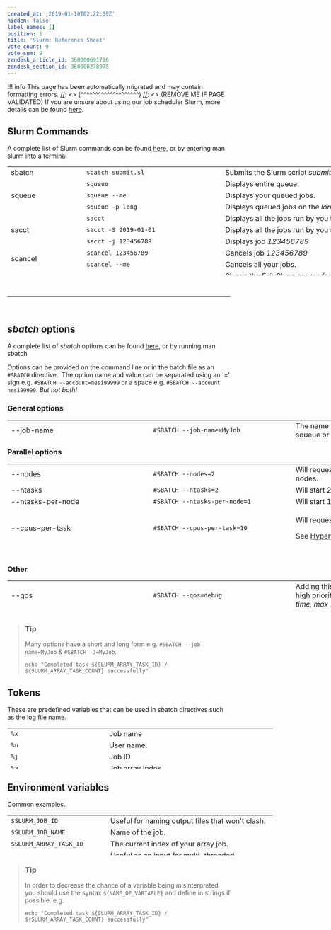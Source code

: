 ```yaml
---
created_at: '2019-01-10T02:22:09Z'
hidden: false
label_names: []
position: 1
title: 'Slurm: Reference Sheet'
vote_count: 9
vote_sum: 9
zendesk_article_id: 360000691716
zendesk_section_id: 360000278975
---
```



[//]: <> (REMOVE ME IF PAGE VALIDATED)
[//]: <> (vvvvvvvvvvvvvvvvvvvv)
!!! info
    This page has been automatically migrated and may contain formatting errors.
[//]: <> (^^^^^^^^^^^^^^^^^^^^)
[//]: <> (REMOVE ME IF PAGE VALIDATED)
If you are unsure about using our job scheduler Slurm, more details can
be found
[here](https://support.nesi.org.nz/hc/en-gb/articles/360000684396).

## Slurm Commands

A complete list of Slurm commands can be found
[here](https://slurm.schedmd.com/man_index.html), or by entering man
slurm into a terminal

<table style="height: 246px; width: 966px;">
<tbody>
<tr class="odd" style="height: 22px;">
<td style="width: 157.141px; height: 21px">sbatch</td>
<td
style="width: 301.297px; height: 21px"><code>sbatch submit.sl</code></td>
<td style="width: 473.562px; height: 21px">Submits the Slurm script
<em>submit.sl</em></td>
</tr>
<tr class="even" style="height: 22px;">
<td rowspan="3" style="width: 157.141px; height: 61px">squeue</td>
<td style="width: 301.297px; height: 21px"><code>squeue</code></td>
<td style="width: 473.562px; height: 21px">Displays entire queue.</td>
</tr>
<tr class="odd" style="height: 22px;">
<td style="width: 301.297px; height: 18px"><code>squeue --me</code></td>
<td style="width: 473.562px; height: 18px">Displays your queued
jobs.</td>
</tr>
<tr class="even" style="height: 22px;">
<td
style="width: 301.297px; height: 22px"><code>squeue -p long</code></td>
<td style="width: 473.562px; height: 22px">Displays queued jobs on
the <em>long</em> partition.</td>
</tr>
<tr class="odd" style="height: 22px;">
<td rowspan="3" style="width: 157.141px; height: 66px">sacct</td>
<td style="width: 301.297px; height: 22px"><code>sacct</code></td>
<td style="width: 473.562px; height: 22px">Displays all the jobs run by
you that day.</td>
</tr>
<tr class="even" style="height: 22px;">
<td
style="width: 301.297px; height: 22px"><code>sacct -S 2019-01-01</code></td>
<td style="width: 473.562px; height: 22px">Displays all the jobs run by
you since the <em>1st Jan 2019</em></td>
</tr>
<tr class="odd" style="height: 22px;">
<td
style="width: 301.297px; height: 22px"><code>sacct -j 123456789</code></td>
<td style="width: 473.562px; height: 22px">Displays job
<em>123456789</em></td>
</tr>
<tr class="even" style="height: 22px;">
<td rowspan="2" style="width: 157.141px; height: 44px">scancel</td>
<td
style="width: 301.297px; height: 22px"><code>scancel 123456789</code></td>
<td style="width: 473.562px; height: 22px">Cancels job
<em>123456789</em></td>
</tr>
<tr class="odd" style="height: 22px;">
<td
style="width: 301.297px; height: 22px"><code>scancel --me</code></td>
<td style="width: 473.562px; height: 22px">Cancels all your jobs.</td>
</tr>
<tr class="even" style="height: 22px;">
<td style="width: 157.141px; height: 22px">sshare</td>
<td style="width: 301.297px; height: 22px"><code>sshare -U</code></td>
<td style="width: 473.562px; height: 22px">Shows the Fair Share scores
for all projects of which <em>you</em> are a member.</td>
</tr>
<tr class="odd" style="height: 22px;">
<td style="width: 157.141px; height: 22px">sinfo</td>
<td style="width: 301.297px; height: 22px"><code>sinfo</code></td>
<td style="width: 473.562px; height: 22px">Shows the current state of
our Slurm partitions.</td>
</tr>
<tr class="even" style="height: 22px;">
<td style="width: 157.141px; height: 10px"> </td>
<td style="width: 301.297px; height: 10px"> </td>
<td style="width: 473.562px; height: 10px"> </td>
</tr>
</tbody>
</table>

 

------------------------------------------------------------------------

 

## *sbatch* options

A complete list of *sbatch* options can be found
[here](https://slurm.schedmd.com/sbatch.html), or by running man sbatch

Options can be provided on the command line or in the batch file as an
`#SBATCH` directive.  The option name and value can be separated using
an '=' sign e.g. `#SBATCH --account=nesi99999` or a space e.g.
`#SBATCH --account nesi99999`. *But not both!*

### General options

<table style="width: 966px; height: 40px;">
<colgroup>
<col style="width: 33%" />
<col style="width: 33%" />
<col style="width: 33%" />
</colgroup>
<tbody>
<tr class="odd" style="height: 40px;">
<td style="width: 156.167px; height: 40px">--job-name</td>
<td
style="width: 314.333px; height: 40px"><span><code>#SBATCH --job-name=MyJob</code></span></td>
<td style="width: 461.5px; height: 40px"><span>The name that will appear
when using squeue or sacct</span></td>
</tr>
<tr class="even" style="height: 40px;">
<td style="width: 156.167px; height: 40px">--account</td>
<td
style="width: 314.333px; height: 40px"><span><code>#SBATCH --account=nesi99999</code></span></td>
<td style="width: 461.5px; height: 40px"><span>The account your core
hours will be 'charged' to.</span></td>
</tr>
<tr class="odd" style="height: 40px;">
<td style="width: 156.167px; height: 40px">--time</td>
<td
style="width: 314.333px; height: 40px"><span><code>#SBATCH --time=DD-HH:MM:SS</code></span></td>
<td style="width: 461.5px; height: 40px"><span>Job max walltime<br />
</span></td>
</tr>
<tr class="even" style="height: 40px;">
<td style="width: 156.167px; height: 40px">--mem</td>
<td
style="width: 314.333px; height: 40px"><span><code>#SBATCH --mem=512MB</code></span></td>
<td style="width: 461.5px; height: 40px">Memory required per node.</td>
</tr>
<tr class="odd" style="height: 40px;">
<td style="width: 156.167px; height: 40px">--partition</td>
<td
style="width: 314.333px; height: 40px"><span><code>#SBATCH --partition=long</code></span></td>
<td style="width: 461.5px; height: 40px">Specified job <a
href="https://support.nesi.org.nz/hc/en-gb/articles/360000204076-Mahuika-Slurm-Partitions">partition</a>.</td>
</tr>
<tr class="even" style="height: 40px;">
<td style="width: 156.167px; height: 40px">--output</td>
<td
style="width: 314.333px; height: 40px"><code>#SBATCH --output=%j_output.out</code></td>
<td style="width: 461.5px; height: 41px">Path and name of standard
output file.</td>
</tr>
<tr class="odd" style="height: 40px;">
<td style="width: 156.167px; height: 40px">--mail-user</td>
<td
style="width: 314.333px; height: 40px"><code>#SBATCH --mail-user=bob123@gmail.com</code></td>
<td style="width: 461.5px; height: 40px">Address to send mail
notifications.</td>
</tr>
<tr class="even" style="height: 40px;">
<td rowspan="2" style="width: 156.167px; height: 40px">--mail-type</td>
<td
style="width: 314.333px; height: 40px"><code>#SBATCH --mail-type=ALL</code></td>
<td style="width: 461.5px; height: 40px">Will send a mail notification
at <code>BEGIN END FAIL</code></td>
</tr>
<tr class="odd" style="height: 41px;">
<td
style="width: 314.333px; height: 40px"><code>#SBATCH --mail-type=TIME_LIMIT_80</code></td>
<td style="width: 461.5px; height: 40px">Will send message at
<em>80%</em> walltime</td>
</tr>
<tr class="even">
<td style="width: 156.167px">--no-requeue</td>
<td style="width: 314.333px"><code>#SBATCH --no-requeue</code><br />
</td>
<td style="width: 461.5px">Will stop job being requeued in the case of
node failure.</td>
</tr>
</tbody>
</table>

### Parallel options

<table style="height: 205px; width: 966px;">
<colgroup>
<col style="width: 33%" />
<col style="width: 33%" />
<col style="width: 33%" />
</colgroup>
<tbody>
<tr class="odd" style="height: 23px;">
<td style="width: 148px; height: 23px">--nodes</td>
<td
style="width: 303px; height: 23px"><code>#SBATCH --nodes=2</code></td>
<td style="width: 446px; height: 23px">Will request tasks be run across
2 nodes.</td>
</tr>
<tr class="even" style="height: 23px;">
<td style="width: 148px; height: 23px">--ntasks</td>
<td
style="width: 303px; height: 23px"><code>#SBATCH --ntasks=2</code></td>
<td style="width: 446px; height: 23px">Will start 2 <a
href="https://support.nesi.org.nz/knowledge/articles/360000690275/">MPI</a>
tasks.</td>
</tr>
<tr class="odd" style="height: 23px;">
<td style="width: 148px; height: 23px">--ntasks-per-node</td>
<td
style="width: 303px; height: 23px"><code>#SBATCH --ntasks-per-node=1</code></td>
<td style="width: 446px; height: 23px">Will start 1 task per requested
node</td>
</tr>
<tr class="even" style="height: 23px;">
<td style="width: 148px; height: 23px">--cpus-per-task</td>
<td
style="width: 303px; height: 23px"><code>#SBATCH --cpus-per-task=10</code></td>
<td style="width: 446px; height: 23px"><p>Will request 10
<em>logical</em> CPUs per task.</p>
<p>See <a
href="https://support.nesi.org.nz/hc/en-gb/articles/360000568236-Hyperthreading">Hyperthreading</a>.</p></td>
</tr>
<tr class="odd" style="height: 23px;">
<td style="width: 148px; height: 23px">--mem-per-cpu</td>
<td
style="width: 303px; height: 23px"><code>#SBATCH --mem-per-cpu=512MB</code></td>
<td style="width: 446px; height: 23px"><p>Memory Per <em>logical</em>
CPU.</p>
<p><code>--mem</code> Should be used if shared memory job.</p>
<p>See <a
href="https://support.nesi.org.nz/hc/en-gb/articles/360001108756">How do
I request memory?</a>.</p></td>
</tr>
<tr class="even" style="height: 46px;">
<td style="width: 148px; height: 46px">--array</td>
<td
style="width: 303px; height: 46px"><code>#SBATCH --array=1-5</code></td>
<td style="width: 446px; height: 46px">Will submit job 5 times each with
a different <code>$SLURM_ARRAY_TASK_ID</code> (1,2,3,4,5)</td>
</tr>
<tr class="odd" style="height: 44px;">
<td style="width: 148px; height: 44px"> </td>
<td
style="width: 303px; height: 44px"><code>#SBATCH --array=0-20:5</code></td>
<td style="width: 446px; height: 44px">Will submit job 5 times each with
a different <code>$SLURM_ARRAY_TASK_ID</code> (0,5,10,15,20)</td>
</tr>
<tr class="even">
<td style="width: 148px"> </td>
<td style="width: 303px"><code>#SBATCH --array=1-100%10</code></td>
<td style="width: 446px">Will submit 1 though to 100 jobs but no more
than 10 at once.</td>
</tr>
</tbody>
</table>

### Other

<table style="height: 76px; width: 966px;">
<colgroup>
<col style="width: 33%" />
<col style="width: 33%" />
<col style="width: 33%" />
</colgroup>
<tbody>
<tr class="odd">
<td style="width: 150.433px">--qos</td>
<td style="width: 320px"><code>#SBATCH --qos=debug</code></td>
<td style="width: 461.567px">Adding this line gives your job a very high
priority. <em>Limited to one job at a time, max 15 minutes</em>.</td>
</tr>
<tr class="even">
<td style="width: 150.433px">--profile</td>
<td style="width: 320px"><code>#SBATCH --profile=ALL</code></td>
<td style="width: 461.567px"><p>Allows generation of a .h5 file
containing job profile information.</p>
<p>See <a
href="https://support.nesi.org.nz/hc/en-gb/articles/360000810616-How-can-I-profile-a-SLURM-job-">Slurm
Native Profiling</a>.</p></td>
</tr>
<tr class="odd">
<td style="width: 150.433px">--dependency</td>
<td
style="width: 320px"><code>#SBATCH --dependency=afterok:123456789</code></td>
<td style="width: 461.567px">Will only start after the job 123456789 has
completed.</td>
</tr>
<tr class="even">
<td style="width: 150.433px">--hint</td>
<td style="width: 320px"><code>#SBATCH --hint=nomultithread</code></td>
<td style="width: 461.567px">Disables <a
href="https://support.nesi.org.nz/hc/en-gb/articles/360000568236-Hyperthreading">hyperthreading</a>,
be aware that this will significantly change how your job is
defined.</td>
</tr>
</tbody>
</table>

> ### Tip
>
> Many options have a short and long form e.g.
> `#SBATCH --job-name=MyJob` & `#SBATCH -J=MyJob`.
>
>     echo "Completed task ${SLURM_ARRAY_TASK_ID} / ${SLURM_ARRAY_TASK_COUNT} successfully"

## Tokens

These are predefined variables that can be used in sbatch directives
such as the log file name.

<table style="height: 92px; width: 600px;">
<tbody>
<tr class="odd" style="height: 23px;">
<td style="width: 209.367px; height: 23px"><code>%x</code></td>
<td style="width: 367.633px; height: 23px">Job name</td>
</tr>
<tr class="even" style="height: 23px;">
<td style="width: 209.367px; height: 23px"><code>%u</code></td>
<td style="width: 367.633px; height: 23px">User name.</td>
</tr>
<tr class="odd" style="height: 23px;">
<td style="width: 209.367px; height: 23px"><code>%j</code></td>
<td style="width: 367.633px; height: 23px">Job ID </td>
</tr>
<tr class="even" style="height: 23px;">
<td style="width: 209.367px; height: 23px"><code>%a</code></td>
<td style="width: 367.633px; height: 23px">Job array Index</td>
</tr>
</tbody>
</table>

## Environment variables

Common examples.

<table style="height: 91px; width: 600px;">
<tbody>
<tr class="odd">
<td style="width: 210.367px"><code>$SLURM_JOB_ID</code></td>
<td style="width: 366.633px">Useful for naming output files that won't
clash.</td>
</tr>
<tr class="even">
<td style="width: 210.367px"><code>$SLURM_JOB_NAME</code></td>
<td style="width: 366.633px">Name of the job.</td>
</tr>
<tr class="odd">
<td style="width: 210.367px"><code>$SLURM_ARRAY_TASK_ID</code></td>
<td style="width: 366.633px">The current index of your array job. </td>
</tr>
<tr class="even">
<td style="width: 210.367px"><code>$SLURM_CPUS_PER_TASK</code></td>
<td style="width: 366.633px">Useful as an input for multi-threaded
functions.</td>
</tr>
<tr class="odd">
<td style="width: 210.367px"><code>$SLURM_NTASKS</code></td>
<td style="width: 366.633px">Useful as an input for MPI functions.</td>
</tr>
<tr class="even">
<td style="width: 210.367px"><code>$SLURM_SUBMIT_DIR</code></td>
<td style="width: 366.633px">Directory where <code>sbatch</code> was
called.</td>
</tr>
</tbody>
</table>

> ### Tip
>
> In order to decrease the chance of a variable being misinterpreted you
> should use the syntax `${NAME_OF_VARIABLE}` and define in strings if
> possible. e.g.
>
>     echo "Completed task ${SLURM_ARRAY_TASK_ID} / ${SLURM_ARRAY_TASK_COUNT} successfully"
